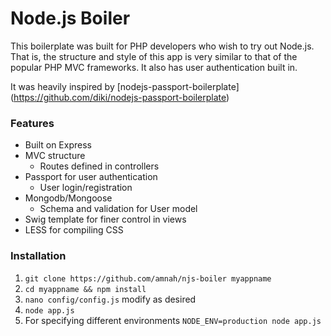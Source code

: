 Node.js Boiler
==========

This boilerplate was built for PHP developers who wish to try out Node.js. That
is, the structure and style of this app is very similar to that of the
popular PHP MVC frameworks. It also has user authentication built in.

It was heavily inspired by [nodejs-passport-boilerplate]
(https://github.com/diki/nodejs-passport-boilerplate)

### Features
* Built on Express
* MVC structure
    * Routes defined in controllers
* Passport for user authentication
    * User login/registration
* Mongodb/Mongoose
    * Schema and validation for User model
* Swig template for finer control in views
* LESS for compiling CSS

### Installation
1. ```git clone https://github.com/amnah/njs-boiler myappname```
2. ```cd myappname && npm install```
3. ```nano config/config.js``` modify as desired
4. ```node app.js```
5. For specifying different environments ```NODE_ENV=production node app.js```
